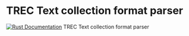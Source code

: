 # TREC Text collection format parser

[![Rust Documentation](https://img.shields.io/badge/api-rustdoc-blue.svg)](https://pisa-engine.github.io/trec-text-rs/trec_text/)
TREC Text collection format parser
